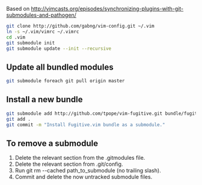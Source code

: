 Based on
http://vimcasts.org/episodes/synchronizing-plugins-with-git-submodules-and-pathogen/

```bash
git clone http://github.com/gabng/vim-config.git ~/.vim
ln -s ~/.vim/vimrc ~/.vimrc
cd .vim
git submodule init
git submodule update --init --recursive
```

## Update all bundled modules

```bash
git submodule foreach git pull origin master
```

## Install a new bundle

```bash
git submodule add http://github.com/tpope/vim-fugitive.git bundle/fugitive
git add .
git commit -m "Install Fugitive.vim bundle as a submodule."
```

## To remove a submodule

1. Delete the relevant section from the .gitmodules file.
2. Delete the relevant section from .git/config.
3. Run git rm --cached path_to_submodule (no trailing slash).
4. Commit and delete the now untracked submodule files.

